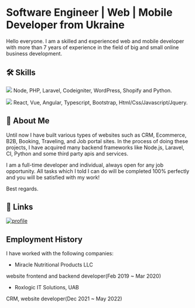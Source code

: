 
# Software Engineer | Web | Mobile Developer from Ukraine

Hello everyone.
I am a skilled and experienced web and mobile developer with more than 7 years of experience in the field of big and small online business development.


## 🛠 Skills
[![](https://img.shields.io/badge/Backend-%20languages-red)]()
Node, PHP, Laravel, Codeigniter, WordPress, Shopify and Python.

[![](https://img.shields.io/badge/Frontend-%20languages-blue)]() 
React, Vue, Angular, Typescript, Bootstrap,
Html/Css/Javascript/Jquery.


## 🚀 About Me

Until now I have built various types of websites such as CRM, Ecommerce, B2B, Booking, Traveling, and Job portal sites. In the process of doing these projects, I have acquired many backend frameworks like Node.js, Laravel, CI, Python and some third party apis and services.

I am a full-time developer and individual, always open for any job opportunity.
All tasks which I told I can do will be completed 100% perfectly and you will be satisfied with my work!

Best regards.



## 🔗 Links
[![profile](https://img.shields.io/badge/profile-freelancer-blue)](https://www.freelancer.com/u/markmarkkutsenko/)


## Employment History

I have worked with the following companies:

- Miracle Nutritional Products LLC

website frontend and backend developer(Feb 2019 ~ Mar 2020)

- Roxlogic IT Solutions, UAB

CRM, website developer(Dec 2021 ~ May 2022)
